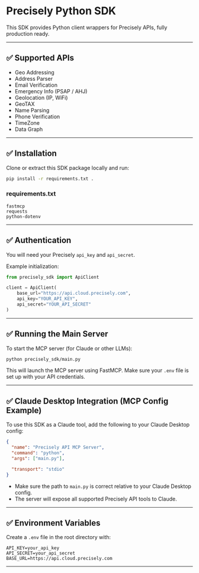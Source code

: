 # Precisely Python SDK

This SDK provides Python client wrappers for Precisely APIs, fully production ready.

---

## ✅ Supported APIs

- Geo Addressing
- Address Parser
- Email Verification
- Emergency Info (PSAP / AHJ)
- Geolocation (IP, WiFi)
- GeoTAX
- Name Parsing
- Phone Verification
- TimeZone
- Data Graph

---

## ✅ Installation

Clone or extract this SDK package locally and run:

```bash
pip install -r requirements.txt .
```

### requirements.txt
```
fastmcp
requests
python-dotenv
```

---

## ✅ Authentication

You will need your Precisely `api_key` and `api_secret`.

Example initialization:

```python
from precisely_sdk import ApiClient

client = ApiClient(
    base_url="https://api.cloud.precisely.com",
    api_key="YOUR_API_KEY",
    api_secret="YOUR_API_SECRET"
)
```

---

## ✅ Running the Main Server

To start the MCP server (for Claude or other LLMs):

```bash
python precisely_sdk/main.py
```

This will launch the MCP server using FastMCP. Make sure your `.env` file is set up with your API credentials.

---

## ✅ Claude Desktop Integration (MCP Config Example)

To use this SDK as a Claude tool, add the following to your Claude Desktop config:

```json
{
  "name": "Precisely API MCP Server",
  "command": "python",
  "args": ["main.py"],

  "transport": "stdio"
}
```

- Make sure the path to `main.py` is correct relative to your Claude Desktop config.
- The server will expose all supported Precisely API tools to Claude.

---

## ✅ Environment Variables

Create a `.env` file in the root directory with:

```
API_KEY=your_api_key
API_SECRET=your_api_secret
BASE_URL=https://api.cloud.precisely.com
```

---
